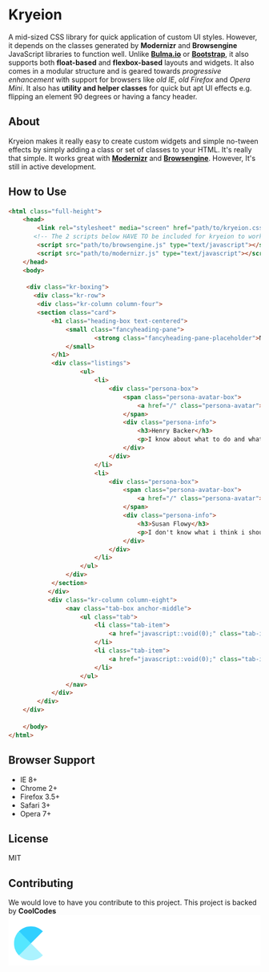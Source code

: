# Kryeion

A mid-sized CSS library for quick application of custom UI styles. However, it depends on the classes generated by **Modernizr** and **Browsengine** JavaScript libraries to function well. Unlike [**Bulma.io**](https://www.github.com/jgthms/bulma) or [**Bootstrap**](https://www.github.com/twbs/bootstrap), it also supports both **float-based** and **flexbox-based** layouts and widgets. It also comes in a modular structure and is geared towards _progressive enhancement_ with support for browsers like _old IE_, _old Firefox_ and _Opera Mini_. It also has **utility and helper classes** for quick but apt UI effects e.g. flipping an element 90 degrees or having a fancy header.

## About

Kryeion makes it really easy to create custom widgets and simple no-tween effects by simply adding a class or set of classes to your HTML. It's really that simple. It works great with [**Modernizr**](https://github.com/Modernizr/Modernizr) and [**Browsengine**](https://github.com/isocroft/browsengine). However, It's still in active development.

## How to Use

```html
<html class="full-height">
    <head>
        <link rel="stylesheet" media="screen" href="path/to/kryeion.css">
       <!-- The 2 scripts below HAVE TO be included for kryeion to work -->
        <script src="path/to/browsengine.js" type="text/javascript"></script>
        <script src="path/to/modernizr.js" type="text/javascript"></script>
    </head>
    <body>
    
     <div class="kr-boxing">
       <div class="kr-row">
        <div class="kr-column column-four">
        <section class="card">
            <h1 class="heading-box text-centered">
                <small class="fancyheading-pane">
                        <strong class="fancyheading-pane-placeholder">New Intakes</strong> 
                </small>
            </h1>
            <div class="listings">
                    <ul>
                        <li>
                            <div class="persona-box">
                                <span class="persona-avatar-box">
                                    <a href="/" class="persona-avatar"><img src="" alt="Avatar" class="flexible"></a> 
                                </span>
                                <div class="persona-info">
                                    <h3>Henry Backer</h3>
                                    <p>I know about what to do and what not.</p>
                                </div>
                            </div>
                        </li>
                        <li>
                            <div class="persona-box">
                                <span class="persona-avatar-box">
                                    <a href="/" class="persona-avatar"><img src="" alt="Avatar" class="flexible"></a> 
                                </span>
                                <div class="persona-info">
                                    <h3>Susan Flowy</h3>
                                    <p>I don't know what i think i should do.</p>
                                </div>
                            </div>
                        </li>
                    </ul>
                </div>
            </section>
           </div>
           <div class="kr-column column-eight"> 
                <nav class="tab-box anchor-middle">
                    <ul class="tab">
                        <li class="tab-item">
                            <a href="javascript::void(0);" class="tab-item-button">Up Votes</a>
                        </li>
                        <li class="tab-item">
                            <a href="javascript::void(0);" class="tab-item-button">Down Votes</a>
                        </li>
                    </ul>
                </nav>
            </div>
        </div>
    </div> 
    
    </body>
</html>
```

## Browser Support

* IE 8+
* Chrome 2+
* Firefox 3.5+
* Safari 3+
* Opera 7+ 

## License

MIT

## Contributing

We would love to have you contribute to this project. This project is backed by **CoolCodes** <img src="./logo-coolcodes.png">
